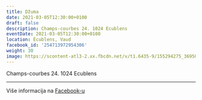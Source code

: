 ```yaml
---
title: Džuma
date: 2021-03-05T12:30:00+0100
draft: false
description: Champs-courbes 24. 1024 Ecublens
eventDate: 2021-03-05T12:30:00+0100
location: Écublens, Vaud
facebook_id: '254713972954306'
weight: 30
image: https://scontent-atl3-2.xx.fbcdn.net/v/t1.6435-9/155294275_3695079563921169_4909597834044538694_n.jpg?_nc_cat=101&ccb=1-7&_nc_sid=9e60e4&_nc_ohc=pl_g7Z1hZt4Q7kNvwG3K04_&_nc_oc=AdnLqZX1ZbK-j1PfBBlMGL0wkgpFwW1ErkVkXMxs-t_PMWJd1_A3KGqQpaDZ-lJfiIM&_nc_zt=23&_nc_ht=scontent-atl3-2.xx&edm=ABTKTjYEAAAA&_nc_gid=3taC0KDptyZb80L0zlKaIA&oh=00_AfcofC7XF04VgSIFKb-PuQut7Z6v4y6-y_ruOrEIqcvN7w&oe=690FEBDB
---
```


Champs-courbes 24. 1024 Ecublens

---

Više informacija na [Facebook-u](https://facebook.com/events/254713972954306)